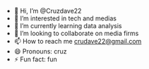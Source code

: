 - 👋 Hi, I’m @Cruzdave22
- 👀 I’m interested in tech and medias
- 🌱 I’m currently learning data analysis 
- 💞️ I’m looking to collaborate on media firms
- 📫 How to reach me crudave22@gmail.com 
- 😄 Pronouns: cruz
- ⚡ Fun fact: fun

<!---
Cruzdave22/Cruzdave22 is a ✨ special ✨ repository because its `README.md` (this file) appears on your GitHub profile.
You can click the Preview link to take a look at your changes.
--->
